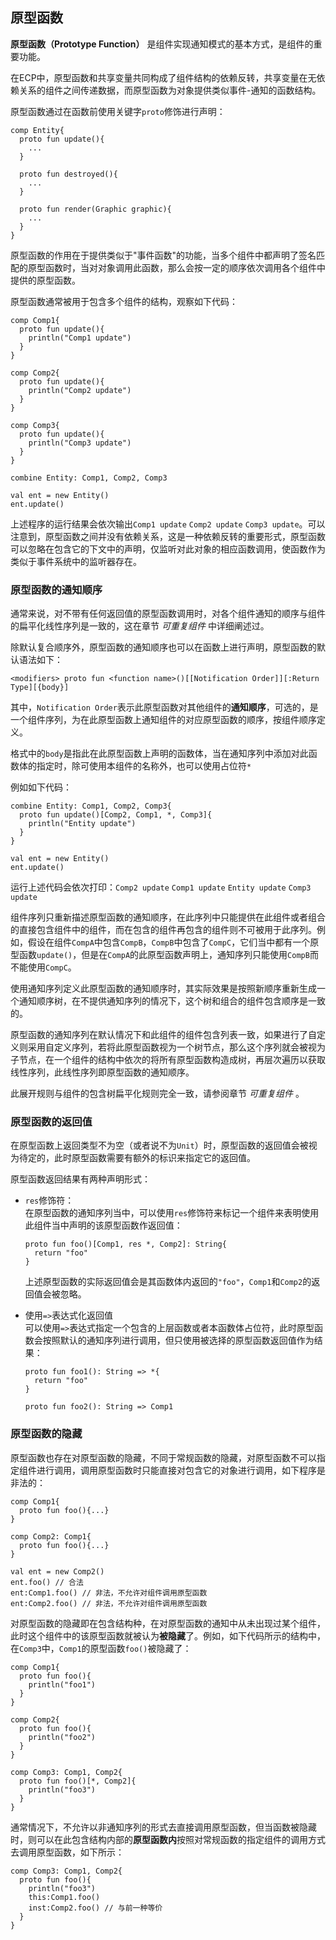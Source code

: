 ## 原型函数

**原型函数（Prototype Function）** 是组件实现通知模式的基本方式，是组件的重要功能。

在ECP中，原型函数和共享变量共同构成了组件结构的依赖反转，共享变量在无依赖关系的组件之间传递数据，而原型函数为对象提供类似事件-通知的函数结构。

原型函数通过在函数前使用关键字`proto`修饰进行声明：

```ecp
comp Entity{
  proto fun update(){
    ...
  }
  
  proto fun destroyed(){
    ...
  }
  
  proto fun render(Graphic graphic){
    ...
  }
}
```

原型函数的作用在于提供类似于"事件函数"的功能，当多个组件中都声明了签名匹配的原型函数时，当对对象调用此函数，那么会按一定的顺序依次调用各个组件中提供的原型函数。

原型函数通常被用于包含多个组件的结构，观察如下代码：

```ecs
comp Comp1{
  proto fun update(){
    println("Comp1 update")
  }
}

comp Comp2{
  proto fun update(){
    println("Comp2 update")
  }
}

comp Comp3{
  proto fun update(){
    println("Comp3 update")
  }
}

combine Entity: Comp1, Comp2, Comp3

val ent = new Entity()
ent.update()
```

上述程序的运行结果会依次输出`Comp1 update` `Comp2 update` `Comp3 update`。可以注意到，原型函数之间并没有依赖关系，这是一种依赖反转的重要形式，原型函数可以忽略在包含它的下文中的声明，仅监听对此对象的相应函数调用，使函数作为类似于事件系统中的监听器存在。

### 原型函数的通知顺序

通常来说，对不带有任何返回值的原型函数调用时，对各个组件通知的顺序与组件的扁平化线性序列是一致的，这在章节 *可重复组件* 中详细阐述过。

除默认复合顺序外，原型函数的通知顺序也可以在函数上进行声明，原型函数的默认语法如下：

```ecs
<modifiers> proto fun <function name>()[[Notification Order]][:Return Type][{body}]
```

其中，`Notification Order`表示此原型函数对其他组件的**通知顺序**，可选的，是一个组件序列，为在此原型函数上通知组件的对应原型函数的顺序，按组件顺序定义。

格式中的`body`是指此在此原型函数上声明的函数体，当在通知序列中添加对此函数体的指定时，除可使用本组件的名称外，也可以使用占位符`*`

例如如下代码：

```ecs
combine Entity: Comp1, Comp2, Comp3{
  proto fun update()[Comp2, Comp1, *, Comp3]{
    println("Entity update")
  }
}

val ent = new Entity()
ent.update()
```

运行上述代码会依次打印：`Comp2 update` `Comp1 update` `Entity update` `Comp3 update`

组件序列只重新描述原型函数的通知顺序，在此序列中只能提供在此组件或者组合的直接包含组件中的组件，而在包含的组件再包含的组件则不可被用于此序列。例如，假设在组件`CompA`中包含`CompB`，`CompB`中包含了`CompC`，它们当中都有一个原型函数`update()`，但是在`CompA`的此原型函数声明上，通知序列只能使用`CompB`而不能使用`CompC`。

使用通知序列定义此原型函数的通知顺序时，其实际效果是按照新顺序重新生成一个通知顺序树，在不提供通知序列的情况下，这个树和组合的组件包含顺序是一致的。

原型函数的通知序列在默认情况下和此组件的组件包含列表一致，如果进行了自定义则采用自定义序列，若将此原型函数视为一个树节点，那么这个序列就会被视为子节点，在一个组件的结构中依次的将所有原型函数构造成树，再层次遍历以获取线性序列，此线性序列即原型函数的通知顺序。

此展开规则与组件的包含树扁平化规则完全一致，请参阅章节 *可重复组件* 。

### 原型函数的返回值

在原型函数上返回类型不为空（或者说不为`Unit`）时，原型函数的返回值会被视为待定的，此时原型函数需要有额外的标识来指定它的返回值。

原型函数返回结果有两种声明形式：

- `res`修饰符：  
  在原型函数的通知序列当中，可以使用`res`修饰符来标记一个组件来表明使用此组件当中声明的该原型函数作返回值：
  
  ```ecs
  proto fun foo()[Comp1, res *, Comp2]: String{
    return "foo"
  }
  ```

  上述原型函数的实际返回值会是其函数体内返回的`"foo"`，`Comp1`和`Comp2`的返回值会被忽略。

- 使用`=>`表达式化返回值  
  可以使用`=>`表达式指定一个包含的上层函数或者本函数体占位符，此时原型函数会按照默认的通知序列进行调用，但只使用被选择的原型函数返回值作为结果：

  ```ecs
  proto fun foo1(): String => *{
    return "foo"
  }
  
  proto fun foo2(): String => Comp1
  ```

### 原型函数的隐藏

原型函数也存在对原型函数的隐藏，不同于常规函数的隐藏，对原型函数不可以指定组件进行调用，调用原型函数时只能直接对包含它的对象进行调用，如下程序是非法的：

```ecs
comp Comp1{
  proto fun foo(){...}
}

comp Comp2: Comp1{
  proto fun foo(){...}
}

val ent = new Comp2()
ent.foo() // 合法
ent:Comp1.foo() // 非法，不允许对组件调用原型函数
ent:Comp2.foo() // 非法，不允许对组件调用原型函数
```

对原型函数的隐藏即在包含结构种，在对原型函数的通知中从未出现过某个组件，此时这个组件中的该原型函数就被认为**被隐藏**了。例如，如下代码所示的结构中，在`Comp3`中，`Comp1`的原型函数`foo()`被隐藏了：

```ecs
comp Comp1{
  proto fun foo(){
    println("foo1")
  }
}

comp Comp2{
  proto fun foo(){
    println("foo2")
  }
}

comp Comp3: Comp1, Comp2{
  proto fun foo()[*, Comp2]{
    println("foo3")
  }
}
```

通常情况下，不允许以非通知序列的形式去直接调用原型函数，但当函数被隐藏时，则可以在此包含结构内部的**原型函数内**按照对常规函数的指定组件的调用方式去调用原型函数，如下所示：

```ecs
comp Comp3: Comp1, Comp2{
  proto fun foo(){
    println("foo3")
    this:Comp1.foo()
    inst:Comp2.foo() // 与前一种等价
  }
}
```
